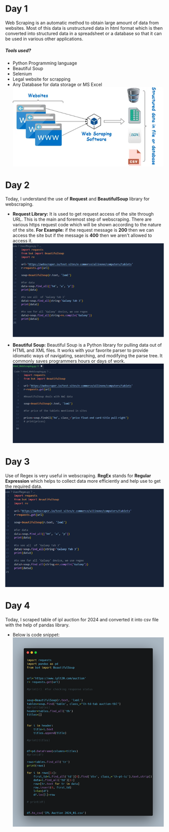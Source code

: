 # Day 1
Web Scraping is an automatic method to obtain large amount of data from websites. Most of this data is unstructured data in html format which is then converted into structured data in a spreadsheet or a database so that it can be used in various other applications.

##### Tools used?
- Python Programming language
- Beautiful Soup
- Selenium
- Legal website for scrapping
- Any Database for data storage or MS Excel
![alt text](<Photo/web scraping.webp>)

# Day 2
Today, I understand the use of **Request** and **BeautifulSoup** library for webscraping.

- **Request Library:**
   It is used to get request access of the site through URL. This is the main and foremost step of webscraping. There are various https request code which will be shown according to the nature of the site. **For Example:** if the request message is **200** then we can access the site but if the message is **400** then we aren't allowed to access it.
   ![alt text](Photo/Regex.png)

- **Beautiful Soup:**
   Beautiful Soup is a Python library for pulling data out of HTML and XML files. It works with your favorite parser to provide idiomatic ways of navigating, searching, and modifying the parse tree. It commonly saves programmers hours or days of work.
   ![alt text](Photo/BeautifulSoupSs.png)


# Day 3
Use of Regex is very useful in webscraping. **RegEx** stands for **Regular Expression** which helps to collect data more efficiently and help use to get the required data.
![alt text](Photo/Regex.png)

# Day 4
Today, I scraped table of ipl auction for 2024 and converted it into csv file with the help of pandas library.
- Below is code snippet:
![alt text](Photo/ipl.png)